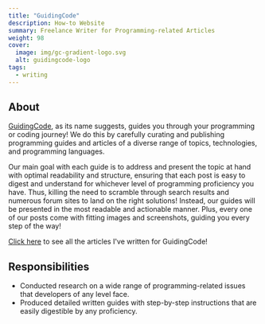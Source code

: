 ```yaml
---
title: "GuidingCode"
description: How-to Website
summary: Freelance Writer for Programming-related Articles
weight: 98
cover:
  image: img/gc-gradient-logo.svg
  alt: guidingcode-logo
tags:
  - writing
---
```


## About

[GuidingCode](https://guidingcode.com/), as its name suggests, guides you through your programming or coding journey! We do this by carefully curating and publishing programming guides and articles of a diverse range of topics, technologies, and programming languages.

Our main goal with each guide is to address and present the topic at hand with optimal readability and structure, ensuring that each post is easy to digest and understand for whichever level of programming proficiency you have. Thus, killing the need to scramble through search results and numerous forum sites to land on the right solutions! Instead, our guides will be presented in the most readable and actionable manner. Plus, every one of our posts come with fitting images and screenshots, guiding you every step of the way!

[Click here](https://guidingcode.com/author/pierre/) to see all the articles I've written for GuidingCode!

## Responsibilities

- Conducted research on a wide range of programming-related issues that developers of any level face.
- Produced detailed written guides with step-by-step instructions that are easily digestible by any proficiency.
